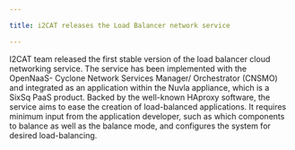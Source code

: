 ```yaml
---

title: i2CAT releases the Load Balancer network service

---
```


I2CAT team released the first stable version of the load balancer cloud networking service. The service has been implemented with the OpenNaaS- Cyclone Network Services Manager/ Orchestrator (CNSMO) and integrated as an application within the Nuvla appliance, which is a SixSq PaaS product.
Backed by the well-known HAproxy software, the service aims to <!-- more -->ease the creation of load-balanced applications. It requires minimum input from the application developer, such as which components to balance as well as the balance mode, and configures the system for desired load-balancing. 
